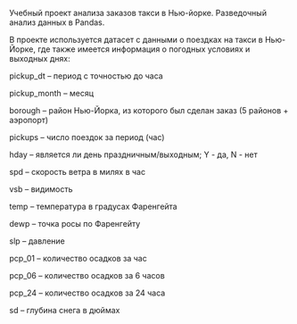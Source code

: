 Учебный проект анализа заказов такси в Нью-йорке. Разведочный анализ данных в Pandas.

В проекте используется датасет с данными о поездках на такси в Нью-Йорке, где также имеется информация о погодных условиях и выходных днях:

pickup_dt – период с точностью до часа

pickup_month – месяц

borough – район Нью-Йорка, из которого был сделан заказ (5 районов + аэропорт)

pickups – число поездок за период (час)

hday – является ли день праздничным/выходным; Y - да,  N - нет

spd – скорость ветра в милях в час

vsb – видимость

temp – температура в градусах Фаренгейта

dewp – точка росы по Фаренгейту

slp – давление

pcp_01 – количество осадков за час

pcp_06 – количество осадков за 6 часов

pcp_24 – количество осадков за 24 часа

sd – глубина снега в дюймах
